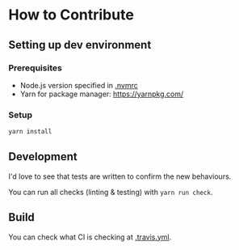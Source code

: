 
# How to Contribute

## Setting up dev environment

### Prerequisites

* Node.js version specified in [.nvmrc](./.nvmrc)
* Yarn for package manager: https://yarnpkg.com/

### Setup

```sh
yarn install
```

## Development

I'd love to see that tests are written to confirm the new behaviours.

You can run all checks (linting & testing) with `yarn run check`.

## Build

You can check what CI is checking at [.travis.yml](./.travis.yml).

